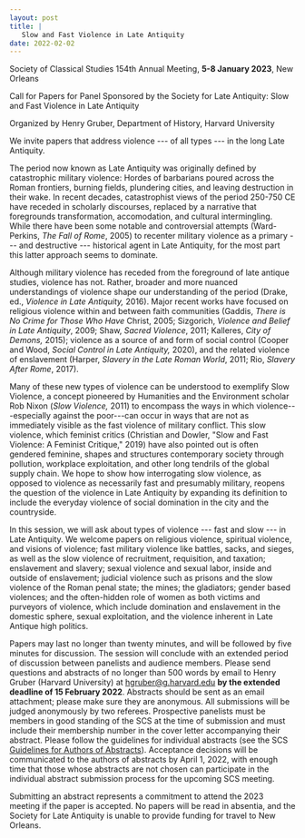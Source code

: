 ```yaml
---
layout: post
title: |
   Slow and Fast Violence in Late Antiquity
date: 2022-02-02
---
```


<div>




<div>




<div>




<div>




<div>




<div>




<div>




<div>



Society of Classical Studies 154th Annual Meeting, **5-8
January 2023**, New Orleans

Call for Papers for
Panel Sponsored by the Society for Late Antiquity: Slow and Fast
Violence in Late Antiquity

Organized by Henry Gruber,
Department of History, Harvard University

We invite papers
that address violence --- of all types --- in the long Late
Antiquity.

The period now known as Late Antiquity was
originally defined by catastrophic military violence: Hordes of
barbarians poured across the Roman frontiers, burning fields, plundering
cities, and leaving destruction in their wake. In recent decades,
catastrophist views of the period 250-750 CE have receded in scholarly
discourses, replaced by a narrative that foregrounds transformation,
accomodation, and cultural intermingling. While there have been some
notable and controversial attempts (Ward-Perkins, *The Fall of Rome*,
2005) to recenter military violence as a primary --- and destructive ---
historical agent in Late Antiquity, for the most part this latter
approach seems to dominate.

Although military violence has
receded from the foreground of late antique studies, violence has not.
Rather, broader and more nuanced understandings of violence shape our
understanding of the period (Drake, ed., *Violence in Late Antiquity,*
2016). Major recent works have focused on religious violence within and
between faith communities (Gaddis, *There is No Crime for Those Who
Have* Christ, 2005; Sizgorich, *Violence and Belief in Late Antiquity*,
2009; Shaw, *Sacred Violence*, 2011; Kalleres, *City of Demons,* 2015);
violence as a source of and form of social control (Cooper and Wood,
*Social Control in Late Antiquity,* 2020), and the related violence of
enslavement (Harper, *Slavery in the Late Roman World*, 2011; Rio,
*Slavery After Rome*, 2017).

Many of these new types of
violence can be understood to exemplify Slow Violence, a concept
pioneered by Humanities and the Environment scholar Rob Nixon (*Slow
Violence,* 2011) to encompass the ways in which violence---especially
against the poor---can occur in ways that are not as immediately visible
as the fast violence of military conflict. This slow violence, which
feminist critics (Christian and Dowler, "Slow and Fast Violence: A
Feminist Critique," 2019) have also pointed out is often gendered
feminine, shapes and structures contemporary society through pollution,
workplace exploitation, and other long tendrils of the global supply
chain. We hope to show how interrogating slow violence, as opposed to
violence as necessarily fast and presumably military, reopens the
question of the violence in Late Antiquity by expanding its definition
to include the everyday violence of social domination in the city and
the countryside.

In this session, we will ask about types of
violence --- fast and slow --- in Late Antiquity. We welcome papers on
religious violence, spiritual violence, and visions of violence; fast
military violence like battles, sacks, and sieges, as well as the slow
violence of recruitment, requisition, and taxation; enslavement and
slavery; sexual violence and sexual labor, inside and outside of
enslavement; judicial violence such as prisons and the slow violence of
the Roman penal state; the mines; the gladiators; gender based
violences; and the often-hidden role of women as both victims and
purveyors of violence, which include domination and enslavement in the
domestic sphere, sexual exploitation, and the violence inherent in Late
Antique high politics.

Papers may last no longer than twenty
minutes, and will be followed by five minutes for discussion. The
session will conclude with an extended period of discussion between
panelists and audience members. Please send questions and abstracts of
no longer than 500 words by email to Henry Gruber (Harvard University)
at <hgruber@g.harvard.edu> **by the extended deadline of 15 February
2022**. Abstracts should be sent as an email attachment; please make
sure they are anonymous. All submissions will be judged anonymously by
two referees. Prospective panelists must be members in good standing of
the SCS at the time of submission and must include their membership
number in the cover letter accompanying their abstract. Please follow
the guidelines for individual abstracts (see the SCS [Guidelines for
Authors of
Abstracts](https://classicalstudies.org/annual-meeting/guidelines-authors-abstracts)).
Acceptance decisions will be communicated to the authors of abstracts by
April 1, 2022, with enough time that those whose abstracts are not
chosen can participate in the individual abstract submission process for
the upcoming SCS meeting.

Submitting an abstract represents a
commitment to attend the 2023 meeting if the paper is accepted. No
papers will be read in absentia, and the Society for Late Antiquity is
unable to provide funding for travel to New Orleans.



</div>




</div>




</div>




</div>




</div>




</div>




</div>




</div>
